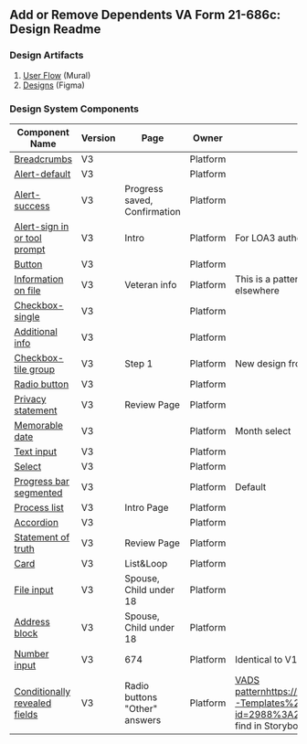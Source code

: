 ## Add or Remove Dependents VA Form 21-686c: Design Readme

### Design Artifacts
1. [User Flow](https://app.mural.co/t/coforma8350/m/coforma8350/1693342568662/de8a4eb202d07e4802e1be45fe7f6a8f5d02128e?sender=u25797e1e73ca47c67e3c4331) (Mural)
2. [Designs](https://www.figma.com/file/7W55oNwdVXvXOTI9SaFzQ7/686c-Add-or-Remove-Dependents?type=design&node-id=8%3A9&mode=design&t=AcIv03oHGZlFDriH-1) (Figma)

### Design System Components

|Component Name|Version|Page|Owner|Notes|
|--------------|-------|----|-----|-----|
|[Breadcrumbs](https://design.va.gov/components/breadcrumbs#default)|V3||Platform||
|[Alert-default](https://design.va.gov/components/alert#informational-alert-aka-default)|V3| |Platform||
|[Alert-success](https://design.va.gov/components/alert#success-alert)|V3|Progress saved, Confirmation |Platform||
|[Alert-sign in or tool prompt](https://design.va.gov/components/alert#sign-in-or-tool-prompt)|V3|Intro|Platform|For LOA3 authentication when user has LOA1 access|
|[Button](https://design.va.gov/components/button/#examples---v3)|V3| |Platform| |
|[Information on file](https://design.va.gov/patterns/help-users-to/know-how-their-information-is-updated#communicate-information-that-is-on-file)|V3|Veteran info|Platform|This is a pattern but I don't see the info component referenced elsewhere|
|[Checkbox-single](https://design.va.gov/components/form/checkbox#examples---single---v3)|V3| |Platform| |
|[Additional info](https://design.va.gov/components/additional-info#default)|V3| |Platform| |
|[Checkbox-tile group](https://design.va.gov/components/form/checkbox#tile-1)|V3|Step 1|Platform|New design from Platform recommendations|
|[Radio button](https://design.va.gov/components/form/radio-button#default)|V3| |Platform| |
|[Privacy statement](https://design.va.gov/components/form/privacy-agreement#examples---v3)|V3|Review Page|Platform| |
|[Memorable date](https://design.va.gov/components/form/memorable-date#month-select)|V3| |Platform|Month select|
|[Text input](https://design.va.gov/components/form/text-input#examples---v3)|V3| |Platform| |
|[Select](https://design.va.gov/components/form/select#examples---v3)|V3| |Platform| |
|[Progress bar segmented](https://design.va.gov/components/form/progress-bar-segmented#default)|V3||Platform|Default|
|[Process list](https://design.va.gov/components/process-list#examples---v3)|V3|Intro Page|Platform| |
|[Accordion](https://design.va.gov/components/accordion#examples---v3)|V3||Platform||
|[Statement of truth](https://design.va.gov/components/form/statement-of-truth#examples---v3)|V3|Review Page|Platform| |
|[Card](https://design.va.gov/components/card#default---white-with-border)|V3|List&Loop|Platform| |
|[File input](https://design.va.gov/components/form/file-input#accepts-only-specific-file-types)|V3|Spouse, Child under 18|Platform| |
|[Address block](https://design.va.gov/components/address-block#examples)|V3|Spouse, Child under 18|Platform| |
|[Number input](https://design.va.gov/components/form/number-input#hint-text)|V3|674|Platform|Identical to V1|
|[Conditionally revealed fields](https://design.va.gov/patterns/ask-users-for/relationship#conditionally-revealed-fields)|V3|Radio buttons "Other" answers|Platform|[VADS pattern](https://www.figma.com/file/4A3O3mVx4xDAKfHE7fPF1U/VADS-Templates%2C-Patterns%2C-and-Forms?type=design&node-id=2988%3A24492&mode=design&t=pfavvPC0uZ0kM5nE-1)https://www.figma.com/file/4A3O3mVx4xDAKfHE7fPF1U/VADS-Templates%2C-Patterns%2C-and-Forms?type=design&node-id=2988%3A24492&mode=design&t=pfavvPC0uZ0kM5nE-1, Can't find in Storybook|

